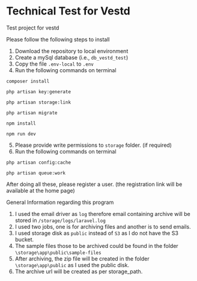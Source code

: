 # Technical Test for Vestd
Test project for vestd

Please follow the following steps to install
1. Download the repository to local environment
2. Create a mySql database (i.e., `db_vestd_test`)
3. Copy the file `.env-local` to `.env`
4. Run the following commands on terminal  

```
composer install
```
```
php artisan key:generate
```
```
php artisan storage:link
```
```
php artisan migrate  
```
```
npm install  
```
```
npm run dev  
```
 
5. Please provide write permissions to `storage` folder. (if required)
6. Run the following commands on terminal  
```
php artisan config:cache  
```
```
php artisan queue:work  
```  
After doing all these, please register a user. (the registration link will be available at the home page)

General Information regarding this program  

1. I used the email driver as `log` therefore email containing archive will be stored in `/storage/logs/laravel.log`
2. I used two jobs, one is for archiving files and another is to send emails.
3. I used storage disk as `public` instead of `S3` as I do not have the S3 bucket.
4. The sample files those to be archived could be found in the folder `\storage\app\public\sample-files`
5. After archiving, the zip file will be created in the folder `\storage\app\public` as I used the public disk.
6. The archive url will be created as per storage_path.


